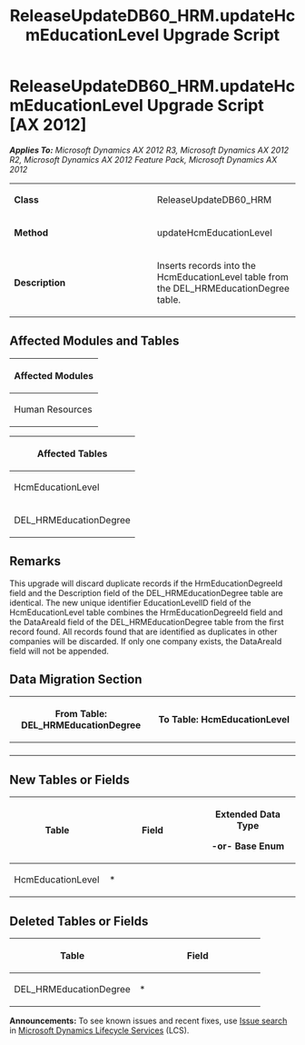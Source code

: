 ﻿---
title: ReleaseUpdateDB60_HRM.updateHcmEducationLevel Upgrade Script
TOCTitle: ReleaseUpdateDB60_HRM.updateHcmEducationLevel Upgrade Script
ms:assetid: 7f97c28c-0fa7-908e-12b0-a5cc933f2618
ms:mtpsurl: https://msdn.microsoft.com/en-us/library/JJ685880(v=AX.60)
ms:contentKeyID: 49709334
ms.date: 05/18/2015
mtps_version: v=AX.60
---

# ReleaseUpdateDB60\_HRM.updateHcmEducationLevel Upgrade Script [AX 2012]


_**Applies To:** Microsoft Dynamics AX 2012 R3, Microsoft Dynamics AX 2012 R2, Microsoft Dynamics AX 2012 Feature Pack, Microsoft Dynamics AX 2012_

<table>
<colgroup>
<col style="width: 50%" />
<col style="width: 50%" />
</colgroup>
<tbody>
<tr class="odd">
<td><p><strong>Class</strong></p></td>
<td><p>ReleaseUpdateDB60_HRM</p></td>
</tr>
<tr class="even">
<td><p><strong>Method</strong></p></td>
<td><p>updateHcmEducationLevel</p></td>
</tr>
<tr class="odd">
<td><p><strong>Description</strong></p></td>
<td><p>Inserts records into the HcmEducationLevel table from the DEL_HRMEducationDegree table.</p></td>
</tr>
</tbody>
</table>


## Affected Modules and Tables

<table>
<colgroup>
<col style="width: 100%" />
</colgroup>
<thead>
<tr class="header">
<th><p>Affected Modules</p></th>
</tr>
</thead>
<tbody>
<tr class="odd">
<td><p>Human Resources</p></td>
</tr>
</tbody>
</table>


<table>
<colgroup>
<col style="width: 100%" />
</colgroup>
<thead>
<tr class="header">
<th><p>Affected Tables</p></th>
</tr>
</thead>
<tbody>
<tr class="odd">
<td><p>HcmEducationLevel</p></td>
</tr>
<tr class="even">
<td><p>DEL_HRMEducationDegree</p></td>
</tr>
</tbody>
</table>


## Remarks

This upgrade will discard duplicate records if the HrmEducationDegreeId field and the Description field of the DEL\_HRMEducationDegree table are identical. The new unique identifier EducationLevelID field of the HcmEducationLevel table combines the HrmEducationDegreeId field and the DataAreaId field of the DEL\_HRMEducationDegree table from the first record found. All records found that are identified as duplicates in other companies will be discarded. If only one company exists, the DataAreaId field will not be appended.

## Data Migration Section

<table>
<colgroup>
<col style="width: 50%" />
<col style="width: 50%" />
</colgroup>
<thead>
<tr class="header">
<th><p>From Table: DEL_HRMEducationDegree</p></th>
<th><p>To Table: HcmEducationLevel</p></th>
</tr>
</thead>
<tbody>
<tr class="odd">
<td><p></p></td>
<td><p></p></td>
</tr>
</tbody>
</table>


## New Tables or Fields

<table>
<colgroup>
<col style="width: 33%" />
<col style="width: 33%" />
<col style="width: 33%" />
</colgroup>
<thead>
<tr class="header">
<th><p>Table</p></th>
<th><p>Field</p></th>
<th><p>Extended Data Type</p>
<p>-or- Base Enum</p></th>
</tr>
</thead>
<tbody>
<tr class="odd">
<td><p>HcmEducationLevel</p></td>
<td><p>*</p></td>
<td><p></p></td>
</tr>
</tbody>
</table>


## Deleted Tables or Fields

<table>
<colgroup>
<col style="width: 50%" />
<col style="width: 50%" />
</colgroup>
<thead>
<tr class="header">
<th><p>Table</p></th>
<th><p>Field</p></th>
</tr>
</thead>
<tbody>
<tr class="odd">
<td><p>DEL_HRMEducationDegree</p></td>
<td><p>*</p></td>
</tr>
</tbody>
</table>

  
**Announcements:** To see known issues and recent fixes, use [Issue search](http://go.microsoft.com/fwlink/?linkid=389258) in [Microsoft Dynamics Lifecycle Services](http://go.microsoft.com/fwlink/?linkid=306505) (LCS).

